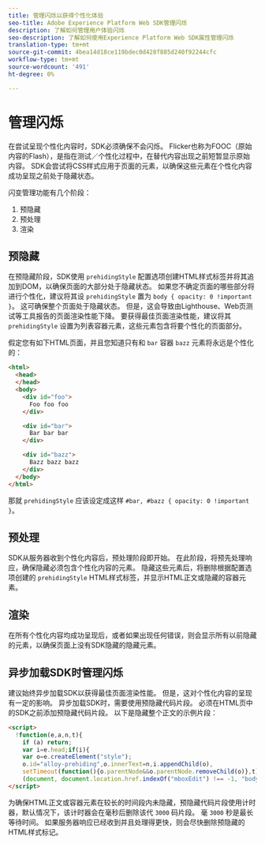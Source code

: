 ```yaml
---
title: 管理闪烁以获得个性化体验
seo-title: Adobe Experience Platform Web SDK管理闪烁
description: 了解如何管理用户体验闪烁
seo-description: 了解如何使用Experience Platform Web SDK属性管理闪烁
translation-type: tm+mt
source-git-commit: 4bea14d18ce119bdec0d428f885d240f92244cfc
workflow-type: tm+mt
source-wordcount: '491'
ht-degree: 0%

---
```



# 管理闪烁

在尝试呈现个性化内容时，SDK必须确保不会闪烁。 Flicker也称为FOOC（原始内容的Flash），是指在测试／个性化过程中，在替代内容出现之前短暂显示原始内容。 SDK会尝试将CSS样式应用于页面的元素，以确保这些元素在个性化内容成功呈现之前处于隐藏状态。

闪变管理功能有几个阶段：

1. 预隐藏
1. 预处理
1. 渲染

## 预隐藏

在预隐藏阶段，SDK使用 `prehidingStyle` 配置选项创建HTML样式标签并将其追加到DOM，以确保页面的大部分处于隐藏状态。 如果您不确定页面的哪些部分将进行个性化，建议将其设 `prehidingStyle` 置为 `body { opacity: 0 !important }`。 这可确保整个页面处于隐藏状态。 但是，这会导致由Lighthouse、Web页测试等工具报告的页面渲染性能下降。 要获得最佳页面渲染性能，建议将其 `prehidingStyle` 设置为列表容器元素，这些元素包含将要个性化的页面部分。

假定您有如下HTML页面，并且您知道只有和 `bar` 容器 `bazz` 元素将永远是个性化的：

```html
<html>
  <head>
  </head>
  <body>
    <div id="foo">
      Foo foo foo
    </div>

    <div id="bar">
      Bar bar bar
    </div>

    <div id="bazz">
      Bazz bazz bazz
    </div>
  </body>
</html>
```

那就 `prehidingStyle` 应该设定成这样 `#bar, #bazz { opacity: 0 !important }`。

## 预处理

SDK从服务器收到个性化内容后，预处理阶段即开始。 在此阶段，将预先处理响应，确保隐藏必须包含个性化内容的元素。 隐藏这些元素后，将删除根据配置选项创建的 `prehidingStyle` HTML样式标签，并显示HTML正文或隐藏的容器元素。

## 渲染

在所有个性化内容均成功呈现后，或者如果出现任何错误，则会显示所有以前隐藏的元素，以确保页面上没有SDK隐藏的隐藏元素。

## 异步加载SDK时管理闪烁

建议始终异步加载SDK以获得最佳页面渲染性能。 但是，这对个性化内容的呈现有一定的影响。 异步加载SDK时，需要使用预隐藏代码片段。 必须在HTML页中的SDK之前添加预隐藏代码片段。 以下是隐藏整个正文的示例片段：

```html
<script>
  !function(e,a,n,t){
    if (a) return;
    var i=e.head;if(i){
    var o=e.createElement("style");
    o.id="alloy-prehiding",o.innerText=n,i.appendChild(o),
    setTimeout(function(){o.parentNode&&o.parentNode.removeChild(o)},t)}}
    (document, document.location.href.indexOf("mboxEdit") !== -1, "body { opacity: 0 !important }", 3000);
</script>
```

为确保HTML正文或容器元素在较长的时间段内未隐藏，预隐藏代码片段使用计时器，默认情况下，该计时器会在毫秒后删除该代 `3000` 码片段。 毫 `3000` 秒是最长等待时间。 如果服务器响应已经收到并且处理得更快，则会尽快删除预隐藏的HTML样式标记。
